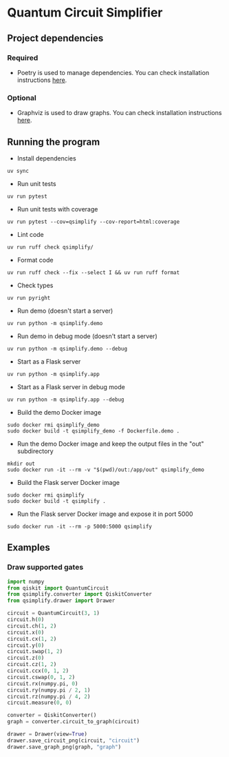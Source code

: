 # Quantum Circuit Simplifier

## Project dependencies

### Required

- Poetry is used to manage dependencies. You can check installation instructions [here](https://python-poetry.org/docs/#installation).

### Optional

- Graphviz is used to draw graphs. You can check installation instructions [here](https://graphviz.org/download/).

## Running the program

- Install dependencies

```shell
uv sync
```

- Run unit tests

```shell
uv run pytest
```

- Run unit tests with coverage

```shell
uv run pytest --cov=qsimplify --cov-report=html:coverage
```

- Lint code

```shell
uv run ruff check qsimplify/
```

- Format code

```shell
uv run ruff check --fix --select I && uv run ruff format
```

- Check types

```shell
uv run pyright
```

- Run demo (doesn't start a server)

```shell
uv run python -m qsimplify.demo
```

- Run demo in debug mode (doesn't start a server)

```shell
uv run python -m qsimplify.demo --debug
```

- Start as a Flask server

```shell
uv run python -m qsimplify.app
```

- Start as a Flask server in debug mode

```shell
uv run python -m qsimplify.app --debug
```

- Build the demo Docker image

```shell
sudo docker rmi qsimplify_demo
sudo docker build -t qsimplify_demo -f Dockerfile.demo .
```

- Run the demo Docker image and keep the output files in the "out" subdirectory

```shell
mkdir out
sudo docker run -it --rm -v "$(pwd)/out:/app/out" qsimplify_demo
```

- Build the Flask server Docker image

```shell
sudo docker rmi qsimplify
sudo docker build -t qsimplify .
```

- Run the Flask server Docker image and expose it in port 5000

```shell
sudo docker run -it --rm -p 5000:5000 qsimplify
```

## Examples

### Draw supported gates

```python
import numpy
from qiskit import QuantumCircuit
from qsimplify.converter import QiskitConverter
from qsimplify.drawer import Drawer

circuit = QuantumCircuit(3, 1)
circuit.h(0)
circuit.ch(1, 2)
circuit.x(0)
circuit.cx(1, 2)
circuit.y(0)
circuit.swap(1, 2)
circuit.z(0)
circuit.cz(1, 2)
circuit.ccx(0, 1, 2)
circuit.cswap(0, 1, 2)
circuit.rx(numpy.pi, 0)
circuit.ry(numpy.pi / 2, 1)
circuit.rz(numpy.pi / 4, 2)
circuit.measure(0, 0)

converter = QiskitConverter()
graph = converter.circuit_to_graph(circuit)

drawer = Drawer(view=True)
drawer.save_circuit_png(circuit, "circuit")
drawer.save_graph_png(graph, "graph")
```
